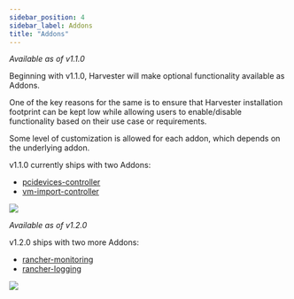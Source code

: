 ```yaml
---
sidebar_position: 4
sidebar_label: Addons
title: "Addons"
---
```


<head>
  <link rel="canonical" href="https://docs.harvesterhci.io/v1.1/advanced/addons"/>
</head>

_Available as of v1.1.0_

Beginning with v1.1.0, Harvester will make optional functionality available as Addons.

One of the key reasons for the same is to ensure that Harvester installation footprint can be kept low while allowing users to enable/disable functionality based on their use case or requirements.

Some level of customization is allowed for each addon, which depends on the underlying addon.

v1.1.0 currently ships with two Addons:
* [pcidevices-controller](./pcidevices.md)
* [vm-import-controller](./vmimport.md)

![](/img/v1.2/addons/DefaultAddons.png)

_Available as of v1.2.0_

v1.2.0 ships with two more Addons:
* [rancher-monitoring](../monitoring/harvester-monitoring.md)
* [rancher-logging](../logging/logging.md)

![](/img/v1.2/addons/AddonsV120.png)
